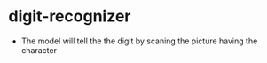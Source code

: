# digit-recognizer
- The model will tell the the digit by scaning the picture having the character 
